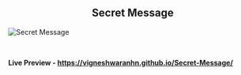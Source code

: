 <h2 align = "center">Secret Message</h2>

![Secret Message](https://github.com/vigneshwaranhn/Secret-Message/assets/123430104/838a083d-f22d-4048-b694-2b70fc9bf88a)

<br>

**Live Preview - https://vigneshwaranhn.github.io/Secret-Message/**

